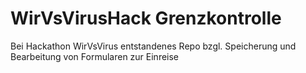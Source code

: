 # WirVsVirusHack Grenzkontrolle
Bei Hackathon WirVsVirus entstandenes Repo bzgl. Speicherung und Bearbeitung von Formularen zur Einreise
